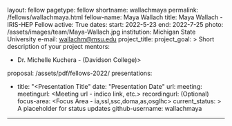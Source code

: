 layout: fellow
pagetype: fellow
shortname: wallachmaya
permalink: /fellows/wallachmaya.html
fellow-name: Maya Wallach
title: Maya Wallach - IRIS-HEP Fellow
active: True
dates:
  start: 2022-5-23
  end: 2022-7-25
photo: /assets/images/team/Maya-Wallach.jpg
institution: Michigan State University
e-mail: wallachm@msu.edu
project_title: <Project title>
project_goal: >
    Short description of your project
mentors:
  - Dr. Michelle Kuchera - (Davidson College)>

proposal: /assets/pdf/fellows-2022/<find-your-file>
presentations:
  - title: "<Presentation Title"
    date: "Presentation Date"
    url: <Presentation materials link>
    meeting: <Meeting name>
    meetingurl: <Meeting url - indico link, etc.>
    recordingurl: <Recording url> (Optional)
    focus-area: <Focus Area - ia,ssl,ssc,doma,as,osglhc>
current_status: >
  A placeholder for status updates
github-username: wallachmaya
---